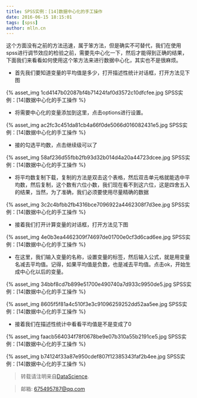 ```yaml
---
title: SPSS实例：[14]数据中心化的手工操作
date: 2016-06-15 18:15:01
tags: [spss]
author: mlln.cn
---
```

这个方面没有之前的方法迅速，属于笨方法，但是确实不可替代，我们在使用spss进行调节效应的检验之前，需要先中心化一下，然后才能得到正确的结果，下面我们来看看如何使用这个笨方法来进行数据中心化，其实也不是很麻烦。

- 首先我们要知道变量的平均值是多少，打开描述性统计对话框，打开方法见下图

{% asset_img 1cd4147b02087bf4b71424faf0d3572c10dfcfee.jpg SPSS实例：[14]数据中心化的手工操作 %}

- 将需要中心化的变量添加到这里，点击options进行设置。

{% asset_img ac2fc3c451da81cb4a66f0de5066d016082431e5.jpg SPSS实例：[14]数据中心化的手工操作 %}

- 接的勾选平均数，点击继续级可以了

{% asset_img 58af236d55fbb2fb93d32b014d4a20a44723dcee.jpg SPSS实例：[14]数据中心化的手工操作 %}

- 将平均数复制下载，复制的方法是双击这个表格，然后双击单元格就能选中平均数，然后复制，这个数有六位小数，我们现在看不到这六位，这是四舍五入的结果，当然，为了准确，我们必须要使用尽量精确的数据

{% asset_img 3c2c4bfbb2fb4316bce7096922a4462308f7d3ee.jpg SPSS实例：[14]数据中心化的手工操作 %}

- 接着我们打开计算变量的对话框，打开方法见下图

{% asset_img 4e0b3ea4462309f74697de01700e0cf3d6cad6ee.jpg SPSS实例：[14]数据中心化的手工操作 %}

- 在这里，我们输入变量的名称，设置变量的标签，然后输入公式，就是用变量名减去平均值。记得，如果平均值是负数，也是减去平均值。点击ok，开始生成中心化以后的变量。

{% asset_img 34bbf8cd7b899e51700e490740a7d933c9950de5.jpg SPSS实例：[14]数据中心化的手工操作 %}

{% asset_img 8605f5f81a4c510f3e3c91096259252dd52aa5ee.jpg SPSS实例：[14]数据中心化的手工操作 %}

- 接着我们在描述性统计中看看平均值是不是变成了0

{% asset_img faacb564034f78f0678be9e07b310a55b2191ce5.jpg SPSS实例：[14]数据中心化的手工操作 %}

{% asset_img b74124f33a87e950cdef807f12385343faf2b4ee.jpg SPSS实例：[14]数据中心化的手工操作 %}

> 转载请注明来自[DataScience](http://mlln.cn).

> 邮箱: 675495787@qq.com 
